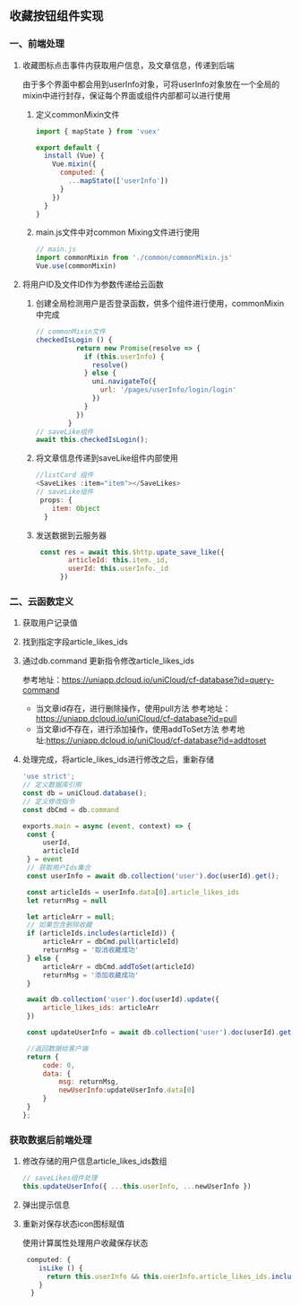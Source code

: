 

## 收藏按钮组件实现

### 一、前端处理

1. 收藏图标点击事件内获取用户信息，及文章信息，传递到后端

   由于多个界面中都会用到userInfo对象，可将userInfo对象放在一个全局的mixin中进行封存，保证每个界面或组件内部都可以进行使用

   1. 定义commonMixin文件

      ```js
      import { mapState } from 'vuex'
      
      export default {
        install (Vue) {
          Vue.mixin({
            computed: {
              ...mapState(['userInfo'])
            }
          })
        }
      }
      ```

   2. main.js文件中对common Mixing文件进行使用

      ```js
      // main.js
      import commonMixin from './common/commonMixin.js'
      Vue.use(commonMixin)
      ```

      

2. 将用户ID及文件ID作为参数传递给云函数

   1. 创建全局检测用户是否登录函数，供多个组件进行使用，commonMixin中完成

      ```js
      // commonMixin文件
      checkedIsLogin () {
                return new Promise(resolve => {
                  if (this.userInfo) {
                    resolve()
                  } else {
                    uni.navigateTo({
                      url: '/pages/userInfo/login/login'
                    })
                  }
                })
              }
      // saveLike组件
      await this.checkedIsLogin();
      ```

   2. 将文章信息传递到saveLike组件内部使用

      ```js
      //listCard 组件
      <SaveLikes :item="item"></SaveLikes>
      // saveLike组件
       props: {
          item: Object
        }
      ```

   3. 发送数据到云服务器

      ```js
       const res = await this.$http.upate_save_like({
              articleId: this.item._id,
              userId: this.userInfo._id
            })
      ```

   

### 二、云函数定义

1. 获取用户记录值

2. 找到指定字段article_likes_ids

3. 通过db.command 更新指令修改article_likes_ids

   参考地址：https://uniapp.dcloud.io/uniCloud/cf-database?id=query-command

   - 当文章id存在，进行删除操作，使用pull方法 参考地址：https://uniapp.dcloud.io/uniCloud/cf-database?id=pull
   - 当文章id不存在，进行添加操作，使用addToSet方法 参考地址:https://uniapp.dcloud.io/uniCloud/cf-database?id=addtoset

4. 处理完成，将article_likes_ids进行修改之后，重新存储

   ```js
   'use strict';
   // 定义数据库引用
   const db = uniCloud.database();
   // 定义修改指令
   const dbCmd = db.command
   
   exports.main = async (event, context) => {
   	const {
   		userId,
   		articleId
   	} = event
   	// 获取用户Ids集合
   	const userInfo = await db.collection('user').doc(userId).get();
   
   	const articleIds = userInfo.data[0].article_likes_ids
   	let returnMsg = null
   
   	let articleArr = null;
   	// 如果包含删除收藏
   	if (articleIds.includes(articleId)) {
   		articleArr = dbCmd.pull(articleId)
   		returnMsg = '取消收藏成功'
   	} else {
   		articleArr = dbCmd.addToSet(articleId)
   		returnMsg = '添加收藏成功'
   	}
   
   	await db.collection('user').doc(userId).update({
   		article_likes_ids: articleArr
   	})
   
   	const updateUserInfo = await db.collection('user').doc(userId).get()
   
   	//返回数据给客户端
   	return {
   		code: 0,
   		data: {
   			msg: returnMsg,
   			newUserInfo:updateUserInfo.data[0]
   		}
   	}
   };
   
   ```

### 获取数据后前端处理

1. 修改存储的用户信息article_likes_ids数组

   ```js
   // saveLikes组件处理
   this.updateUserInfo({ ...this.userInfo, ...newUserInfo })
   ```

2. 弹出提示信息

3. 重新对保存状态icon图标赋值

   使用计算属性处理用户收藏保存状态

   ```js
    computed: {
       isLike () {
         return this.userInfo && this.userInfo.article_likes_ids.includes(this.item._id)
       }
     }
   ```

   





